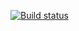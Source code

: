 [![Build status](https://ci.appveyor.com/api/projects/status/wi5vad36bfg2ginv/branch/main?svg=true)](https://ci.appveyor.com/project/Pr0901/dz4-1/branch/main)
